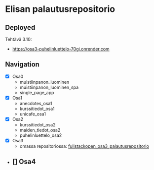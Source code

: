 # Elisan palautusrepositorio

## Deployed
Tehtävä 3.10:
  - https://osa3-puhelinluettelo-70gj.onrender.com
## Navigation
- [x] Osa0
  - muistiinpanon_luominen
  - muistiinpanon_luominen_spa
  - single_page_app
- [x] Osa1
  - anecdotes_osa1
  - kurssitiedot_osa1
  - unicafe_osa1
- [x] Osa2
  - kurssitiedot_osa2
  - maiden_tiedot_osa2
  - puhelinluettelo_osa2
- [x] Osa3
  - omassa repositoriossa: [fullstackopen_osa3_palautusrepositorio](https://github.com/Eppepa03/fullstackopen_osa3_palautusrepositorio)
- [] Osa4
  - 
